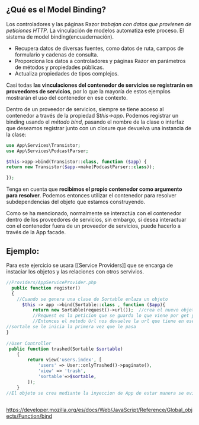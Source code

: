## ¿Qué es el Model Binding?

Los controladores y las páginas Razor *trabajan con datos que provienen de peticiones HTTP*. La vinculación de modelos automatiza este proceso.
El sistema de model binding(encuadernación).

- Recupera datos de diversas fuentes, como datos de ruta, campos de formulario y cadenas de consulta.
- Proporciona los datos a controladores y páginas Razor en parámetros de métodos y propiedades públicas.
-  Actualiza propiedades de tipos complejos.

Casi todas **las vinculaciones del contenedor de servicios se registrarán en proveedores de servicios**, por lo que la mayoría de estos ejemplos mostrarán el uso del contenedor en ese contexto.

Dentro de un proveedor de servicios, siempre se tiene acceso al contenedor a través de la propiedad $*this->app*. Podemos registrar un binding usando el *método bind*, pasando el nombre de la clase o interfaz que deseamos registrar junto con un closure que devuelva una instancia de la clase:

```php
use App\Services\Transistor;
use App\Services\PodcastParser;

$this->app->bind(Transistor::class, function ($app) {    
return new Transistor($app->make(PodcastParser::class));

});
```

Tenga en cuenta que **recibimos el propio contenedor como argumento para resolver**. Podemos entonces utilizar el contenedor para resolver subdependencias del objeto que estamos construyendo.

Como se ha mencionado, normalmente se interactúa con el contenedor dentro de los proveedores de servicios, sin embargo, si desea interactuar con el contenedor fuera de un proveedor de servicios, puede hacerlo a través de la App facade.

## Ejemplo:

Para este ejercicio se usara [[Service Providers]]  que se encarga de instaciar los objetos y las relaciones con otros servivios.

```php
//Providers/AppServiceProvider.php
  public function register()  
  {  
    //Cuando se genera una clase de Sortable enlaza un objeto  
      $this -> app ->bind(Sortable::class , function ($app){  
          return new Sortable(request()->url());  //crea el nuevo objeto
          //Request es la peticion que se guarda lo que viene por get y post .  
          //Entonces el metodo Url nos devuelve la url que tiene en ese momento.      });  
//sortale se le inicia la primera vez que le pasa 
}
						  
//User Controller
 public function trashed(Sortable $sortable)
    {
        return view('users.index', [
            'users' => User::onlyTrashed()->paginate(),
            'view' => 'trash',
            'sortable'=>$sortable,
        ]);
    }
//El objeto se crea mediante la inyeccion de App de estar manera se evita la creación de un nuevo objeto en cada metodo.
    
```

https://developer.mozilla.org/es/docs/Web/JavaScript/Reference/Global_objects/Function/bind
